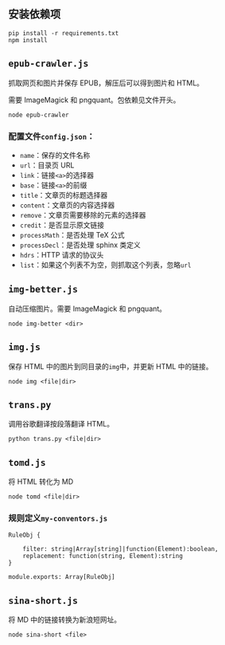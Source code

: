 ## 安装依赖项

```
pip install -r requirements.txt
npm install
```

## `epub-crawler.js`

抓取网页和图片并保存 EPUB，解压后可以得到图片和 HTML。

需要 ImageMagick 和 pngquant。包依赖见文件开头。

```
node epub-crawler
```

### 配置文件`config.json`：

+   `name`：保存的文件名称
+   `url`：目录页 URL
+   `link`：链接`<a>`的选择器
+   `base`：链接`<a>`的前缀
+   `title`：文章页的标题选择器
+   `content`：文章页的内容选择器
+   `remove`：文章页需要移除的元素的选择器
+   `credit`：是否显示原文链接
+   `processMath`：是否处理 TeX 公式
+   `processDecl`：是否处理 sphinx 类定义
+   `hdrs`：HTTP 请求的协议头
+   `list`：如果这个列表不为空，则抓取这个列表，忽略`url`

## `img-better.js`

自动压缩图片。需要 ImageMagick 和 pngquant。

```
node img-better <dir>
```

## `img.js`

保存 HTML 中的图片到同目录的`img`中，并更新 HTML 中的链接。

```
node img <file|dir>
```

## `trans.py`

调用谷歌翻译按段落翻译 HTML。

```
python trans.py <file|dir>
```

## `tomd.js`

将 HTML 转化为 MD

```
node tomd <file|dir>
```

### 规则定义`my-conventors.js`

```
RuleObj {

    filter: string|Array[string]|function(Element):boolean,
    replacement: function(string, Element):string
}

module.exports: Array[RuleObj]
```

## `sina-short.js`

将 MD 中的链接转换为新浪短网址。

```
node sina-short <file>
```
